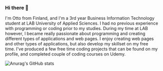 ### Hi there 👋

I'm Otto from Finland, and I'm a 3rd year Business Information Technology student at LAB University of Applied Sciences. I had no previous experience with programming or coding prior to my studies. During my time at LAB however, I became really passionate about programming and creating different types of applications and web pages. I enjoy creating web pages and other types of applications, but also develop my skillset on my free time. I've produced a few free time coding projects that can be found on my profile, and completed couple of coding courses on Udemy.

![Anurag's GitHub stats](https://github-readme-stats.vercel.app/api?username=anuraghazra&show_icons=true&theme=radical)
